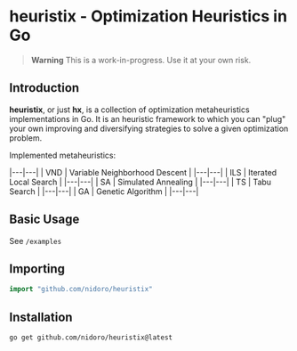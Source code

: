 # heuristix - Optimization Heuristics in Go

> **Warning**
> This is a work-in-progress. Use it at your own risk.

## Introduction

**heuristix**, or just **hx**, is a collection of optimization metaheuristics
implementations in Go. It is an heuristic framework
to which you can "plug" your own improving and diversifying strategies
to solve a given optimization problem.

Implemented metaheuristics:

|---|---|
| VND | Variable Neighborhood Descent |
|---|---|
| ILS | Iterated Local Search |
|---|---|
| SA | Simulated Annealing |
|---|---|
| TS | Tabu Search |
|---|---|
| GA | Genetic Algorithm |
|---|---|

## Basic Usage

See `/examples`

## Importing
```go
import "github.com/nidoro/heuristix"
```

## Installation

```shell
go get github.com/nidoro/heuristix@latest
```

